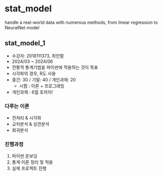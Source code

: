 # stat_model
handle a real-world data with numerous methods, from linear regression to NeuralNet model

## stat_model_1
* 수강자: 2018111373, 최인렬
* 2024/03 ~ 2024/06
* 전통적 통계기법을 파이썬에 적용하는 것이 목표
* 시각화의 경우, R도 사용
* 중간: 30 / 기말: 40 / 개인과제: 20
    * 시험 : 이론 + 프로그래밍
* 개인과제 : 6월 초까지!

### 다루는 이론
* 전처리 & 시각화
* 교차분석 & 상관분석
* 회귀분석

### 진행과정
1. 파이썬 온보딩
2. 통계 이론 정리 및 적용
3. 실제 프로젝트 진행